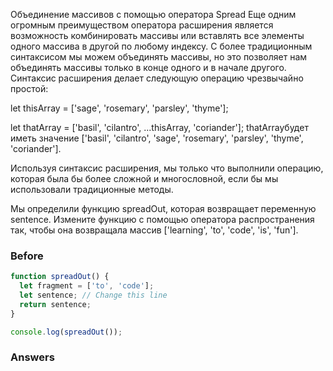 Объединение массивов с помощью оператора Spread
Еще одним огромным преимуществом оператора расширения является возможность комбинировать массивы или вставлять все элементы одного массива в другой по любому индексу. С более традиционным синтаксисом мы можем объединять массивы, но это позволяет нам объединять массивы только в конце одного и в начале другого. Синтаксис расширения делает следующую операцию чрезвычайно простой:

let thisArray = ['sage', 'rosemary', 'parsley', 'thyme'];

let thatArray = ['basil', 'cilantro', ...thisArray, 'coriander'];
thatArrayбудет иметь значение ['basil', 'cilantro', 'sage', 'rosemary', 'parsley', 'thyme', 'coriander'].

Используя синтаксис расширения, мы только что выполнили операцию, которая была бы более сложной и многословной, если бы мы использовали традиционные методы.

Мы определили функцию spreadOut, которая возвращает переменную sentence. Измените функцию с помощью оператора распространения так, чтобы она возвращала массив ['learning', 'to', 'code', 'is', 'fun'].

### Before
```javascript
function spreadOut() {
  let fragment = ['to', 'code'];
  let sentence; // Change this line
  return sentence;
}

console.log(spreadOut());

```
### Answers
```javascript

```
